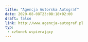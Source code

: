 ```yaml
---
title: "Agencja Autorska Autograf"
date: 2020-08-08T23:08:18+02:00
draft: false
link: http://www.agencja-autograf.pl
typ:
 - członek wspierający
---
```

